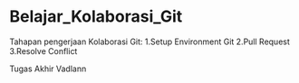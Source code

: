 # Belajar_Kolaborasi_Git

Tahapan pengerjaan Kolaborasi Git:
1.Setup Environment Git
2.Pull Request
3.Resolve Conflict

Tugas Akhir Vadlann
